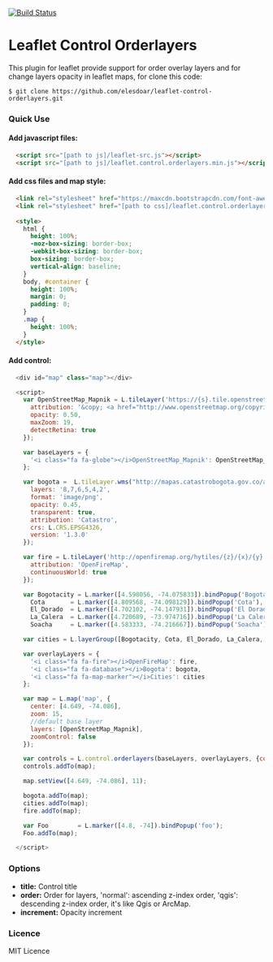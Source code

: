 [![Build Status](https://travis-ci.org/elesdoar/leaflet-control-orderlayers.png?branch=master)](https://travis-ci.org/elesdoar/leaflet-control-orderlayers)

Leaflet Control Orderlayers
===========================

This plugin for leaflet provide support for order overlay layers and for change layers opacity in leaflet maps, for clone this code:

```
$ git clone https://github.com/elesdoar/leaflet-control-orderlayers.git
```
### Quick Use

#### Add javascript files:

```html
  <script src="[path to js]/leaflet-src.js"></script>
  <script src="[path to js]/leaflet.control.orderlayers.min.js"></script>
```

#### Add css files and map style:

```html
  <link rel="stylesheet" href="https://maxcdn.bootstrapcdn.com/font-awesome/4.3.0/css/font-awesome.min.css">
  <link rel="stylesheet" href="[path to css]/leaflet.control.orderlayers.css" />
  
  <style>
    html {
      height: 100%;
      -moz-box-sizing: border-box;
      -webkit-box-sizing: border-box;
      box-sizing: border-box;
      vertical-align: baseline;
    }
    body, #container {
      height: 100%;
      margin: 0;
      padding: 0;
    }
    .map {
      height: 100%;
    }
  </style>
```

#### Add control:

```js
  <div id="map" class="map"></div>

  <script>
    var OpenStreetMap_Mapnik = L.tileLayer('https://{s}.tile.openstreetmap.org/{z}/{x}/{y}.png', {
      attribution: '&copy; <a href="http://www.openstreetmap.org/copyright">OpenStreetMap</a>',
      opacity: 0.50,
      maxZoom: 19,
      detectRetina: true
    });

    var baseLayers = {
      '<i class="fa fa-globe"></i>OpenStreetMap_Mapnik': OpenStreetMap_Mapnik
    };

    var bogota =  L.tileLayer.wms("http://mapas.catastrobogota.gov.co/arcgiswsh/Mapa_Referencia/Mapa_referencia/MapServer/WMSServer", {
      layers: '8,7,6,5,4,2',
      format: 'image/png',
      opacity: 0.45,
      transparent: true,
      attribution: 'Catastro',
      crs: L.CRS.EPSG4326,
      version: '1.3.0'
    });

    var fire = L.tileLayer('http://openfiremap.org/hytiles/{z}/{x}/{y}.png', {
      attribution: 'OpenFireMap',
      continuousWorld: true
    });

    var Bogotacity = L.marker([4.598056, -74.075833]).bindPopup('Bogota'),
      Cota       = L.marker([4.809568, -74.098129]).bindPopup('Cota'),
      El_Dorado  = L.marker([4.702102, -74.147931]).bindPopup('El Dorado'),
      La_Calera  = L.marker([4.720689, -73.974716]).bindPopup('La Calera'),
      Soacha     = L.marker([4.583333, -74.216667]).bindPopup('Soacha');

    var cities = L.layerGroup([Bogotacity, Cota, El_Dorado, La_Calera, Soacha]);

    var overlayLayers = {
      '<i class="fa fa-fire"></i>OpenFireMap': fire,
      '<i class="fa fa-database"></i>Bogota': bogota,
      '<i class="fa fa-map-marker"></i>Cities': cities
    };

    var map = L.map('map', {
      center: [4.649, -74.086],
      zoom: 15,
      //default base layer
      layers: [OpenStreetMap_Mapnik],
      zoomControl: false
    });

    var controls = L.control.orderlayers(baseLayers, overlayLayers, {collapsed: false, title: '', increment: 0.1});
    controls.addTo(map);

    map.setView([4.649, -74.086], 11);

    bogota.addTo(map);
    cities.addTo(map);
    fire.addTo(map);

    var Foo        = L.marker([4.8, -74]).bindPopup('foo');
    Foo.addTo(map);

  </script>
```

### Options

+ **title:** Control title
+ **order:** Order for layers, 'normal': ascending z-index order, 'qgis': descending z-index order, it's like Qgis or ArcMap.
+ **increment:** Opacity increment

### Licence

MIT Licence
